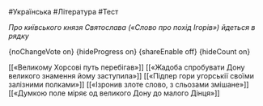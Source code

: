 #Українська #Література #Тест

*Про київського князя Святослава («Слово про похід Ігорів») йдеться в рядку*

{noChangeVote on}
{hideProgress on}
{shareEnable off}
{hideCount on}

[[«Великому Хорсові путь перебігав»]]
[[«Жадоба спробувати Дону великого знамення йому заступила»]]
[[«Підпер гори угорськії своїми залізними полками»]]
[[«Ізронив злоте слово, з сльозами змішане»]]
[[«Думкою поле міряє од великого Дону до малого Дінця»]]
